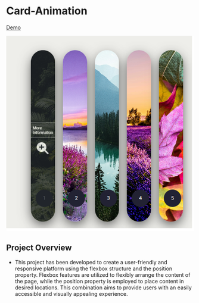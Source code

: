 # Card-Animation
[Demo](https://ummahanakancardanimation.netlify.app/)

![image](./images/CardAnimation.png)

## Project Overview
- This project has been developed to create a user-friendly and responsive platform using the flexbox structure and the position property. Flexbox features are utilized to flexibly arrange the content of the page, while the position property is employed to place content in desired locations. This combination aims to provide users with an easily accessible and visually appealing experience.
